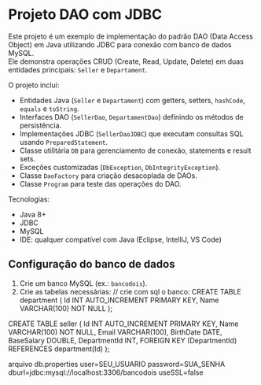 # Projeto DAO com JDBC
Este projeto é um exemplo de implementação do padrão DAO (Data Access Object) em Java utilizando JDBC para conexão com banco de dados MySQL.  
Ele demonstra operações CRUD (Create, Read, Update, Delete) em duas entidades principais: `Seller` e `Departament`.

O projeto inclui:  
- Entidades Java (`Seller` e `Departament`) com getters, setters, `hashCode`, `equals` e `toString`.  
- Interfaces DAO (`SellerDao`, `DepartamentDao`) definindo os métodos de persistência.  
- Implementações JDBC (`SellerDaoJDBC`) que executam consultas SQL usando `PreparedStatement`.  
- Classe utilitária `DB` para gerenciamento de conexão, statements e result sets.  
- Exceções customizadas (`DbException`, `DbIntegrityException`).  
- Classe `DaoFactory` para criação desacoplada de DAOs.  
- Classe `Program` para teste das operações do DAO.

Tecnologias: 
- Java 8+  
- JDBC  
- MySQL  
- IDE: qualquer compatível com Java (Eclipse, IntelliJ, VS Code)  


## Configuração do banco de dados
1. Crie um banco MySQL (ex.: `bancodois`).  
2. Crie as tabelas necessárias:
// crie com sql o banco: 
CREATE TABLE department (
    Id INT AUTO_INCREMENT PRIMARY KEY,
    Name VARCHAR(100) NOT NULL
);

CREATE TABLE seller (
    Id INT AUTO_INCREMENT PRIMARY KEY,
    Name VARCHAR(100) NOT NULL,
    Email VARCHAR(100),
    BirthDate DATE,
    BaseSalary DOUBLE,
    DepartmentId INT,
    FOREIGN KEY (DepartmentId) REFERENCES department(Id)
);

arquivo db.properties
user=SEU_USUARIO
password=SUA_SENHA
dburl=jdbc:mysql://localhost:3306/bancodois
useSSL=false

